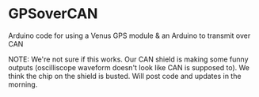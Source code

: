 GPSoverCAN
==========

Arduino code for using a Venus GPS module &amp; an Arduino to transmit over CAN

NOTE: We're not sure if this works. Our CAN shield is making some funny outputs (oscilliscope waveform doesn't look like CAN is supposed to). We think the chip on the shield is busted. Will post code and updates in the morning.
